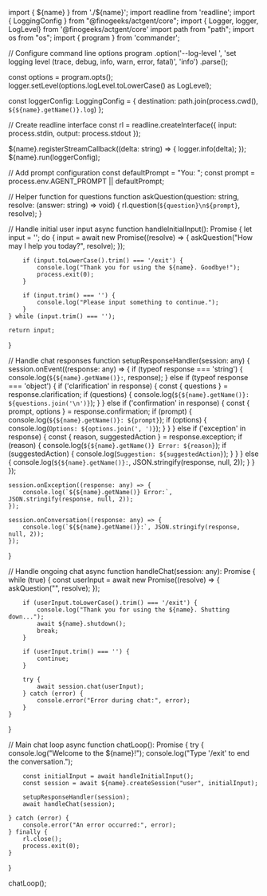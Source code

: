 import { ${name} } from './${name}';
import readline from 'readline';
import { LoggingConfig } from "@finogeeks/actgent/core";
import { Logger, logger, LogLevel} from '@finogeeks/actgent/core'
import path from "path";
import os from "os";
import { program } from 'commander';

// Configure command line options
program
  .option('--log-level <level>', 'set logging level (trace, debug, info, warn, error, fatal)', 'info')
  .parse();

const options = program.opts();
logger.setLevel(options.logLevel.toLowerCase() as LogLevel);

const loggerConfig: LoggingConfig = {
  destination: path.join(process.cwd(), `${${name}.getName()}.log`)
};

// Create readline interface
const rl = readline.createInterface({
    input: process.stdin,
    output: process.stdout
});

${name}.registerStreamCallback((delta: string) => {
    logger.info(delta);
});
${name}.run(loggerConfig);

// Add prompt configuration
const defaultPrompt = "You: ";
const prompt = process.env.AGENT_PROMPT || defaultPrompt;

// Helper function for questions
function askQuestion(question: string, resolve: (answer: string) => void) {
    rl.question(`${question}\n${prompt}`, resolve);
}

// Handle initial user input
async function handleInitialInput(): Promise<string> {
    let input = '';
    do {
        input = await new Promise<string>((resolve) => {
            askQuestion("How may I help you today?", resolve);
        });

        if (input.toLowerCase().trim() === '/exit') {
            console.log("Thank you for using the ${name}. Goodbye!");
            process.exit(0);
        }

        if (input.trim() === '') {
            console.log("Please input something to continue.");
        }
    } while (input.trim() === '');
    
    return input;
}

// Handle chat responses
function setupResponseHandler(session: any) {
    session.onEvent((response: any) => {
        if (typeof response === 'string') {
            console.log(`${${name}.getName()}:`, response);
        } else if (typeof response === 'object') {
            if ('clarification' in response) {
                const { questions } = response.clarification;
                if (questions) {
                    console.log(`${${name}.getName()}: ${questions.join('\n')}`);
                }
            } else if ('confirmation' in response) {
                const { prompt, options } = response.confirmation;
                if (prompt) {
                    console.log(`${${name}.getName()}: ${prompt}`);
                    if (options) {
                        console.log(`Options: ${options.join(', ')}`);
                    }
                }
            } else if ('exception' in response) {
                const { reason, suggestedAction } = response.exception;
                if (reason) {
                    console.log(`${${name}.getName()} Error: ${reason}`);
                    if (suggestedAction) {
                        console.log(`Suggestion: ${suggestedAction}`);
                    }
                }
            } else {
                console.log(`${${name}.getName()}:`, JSON.stringify(response, null, 2));
            }
        }
    });

    session.onException((response: any) => {
        console.log(`${${name}.getName()} Error:`, JSON.stringify(response, null, 2));
    });

    session.onConversation((response: any) => {
        console.log(`${${name}.getName()}:`, JSON.stringify(response, null, 2));
    });
}

// Handle ongoing chat
async function handleChat(session: any): Promise<void> {
    while (true) {
        const userInput = await new Promise<string>((resolve) => {
            askQuestion("", resolve);
        });

        if (userInput.toLowerCase().trim() === '/exit') {
            console.log("Thank you for using the ${name}. Shutting down...");
            await ${name}.shutdown();
            break;
        }

        if (userInput.trim() === '') {
            continue;
        }

        try {
            await session.chat(userInput);
        } catch (error) {
            console.error("Error during chat:", error);
        }
    }
}

// Main chat loop
async function chatLoop(): Promise<void> {
    try {
        console.log("Welcome to the ${name}!");
        console.log("Type '/exit' to end the conversation.");

        const initialInput = await handleInitialInput();
        const session = await ${name}.createSession("user", initialInput);
        
        setupResponseHandler(session);
        await handleChat(session);
        
    } catch (error) {
        console.error("An error occurred:", error);
    } finally {
        rl.close();
        process.exit(0);
    }
}

chatLoop();
